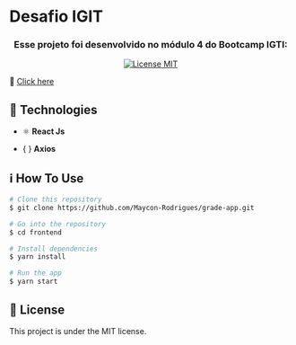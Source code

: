 # Desafio IGIT 

<h3  align="center"> Esse projeto foi desenvolvido no módulo 4 do Bootcamp IGTI:</h3>

<p align="center">
  <a href="https://opensource.org/licenses/MIT">
    <img src="https://img.shields.io/badge/License-MIT-blue.svg" alt="License MIT">
  </a>
</p>

:link: [Click here](https://grade-app-igti.herokuapp.com/grade)



## :rocket: Technologies

- ⚛️ **React Js**

- { } **Axios**

  


## :information_source: How To Use

```bash
# Clone this repository
$ git clone https://github.com/Maycon-Rodrigues/grade-app.git

# Go into the repository
$ cd frontend

# Install dependencies
$ yarn install

# Run the app
$ yarn start
```



## :memo: License

This project is under the MIT license.


